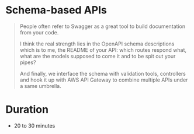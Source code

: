# Schema-based APIs

> People often refer to Swagger as a great tool to build documentation from your code.
>
> I think the real strength lies in the OpenAPI schema descriptions which is to me, the README of your API: which routes respond what, what are the models supposed to come it and to be spit out your pipes?
>
> And finally, we interface the schema with validation tools, controllers and hook it up with AWS API Gateway to combine multiple APIs under a same umbrella.

# Duration

- 20 to 30 minutes
